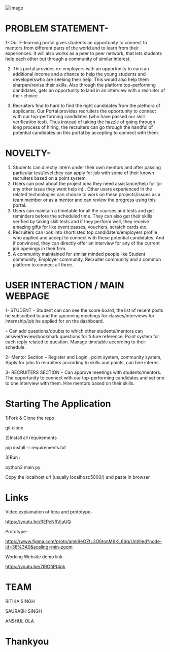 ![image](https://user-images.githubusercontent.com/58622363/178466084-ea2f55a6-f537-4178-a10f-3d66d3d91760.png)


# PROBLEM STATEMENT-
1- Our E-learning portal gives students an opportunity to connect to mentors
from different parts of the world and to learn from their experiences. It will
also works as a peer to peer network, that lets students help each other out
through a community of similar interest.

2. This portal provides ex-employers with an opportunity to earn an
additional income and a chance to help the young students and developerswho are seeking their help. This would also help them sharpen/revise their
skills. Also through the platform top-performing candidates, gets an
opportunity to land in an interview with a recruiter of their choice.

3. Recruiters find to hard to find the right candidates from the plethora of
applicants. Our Portal provides recruiters the opportunity to connect with our
top-performing candidates (who have passed our skill verification test). Thus
instead of taking the hazzle of going through long process of hiring, the
recruiters can go through the handful of potential candidates on this portal by
accepting to connect with them.

# NOVELTY-
1. Students can directly intern under their own mentors and after passing
particular test/level they can apply for job with some of their known recruiters
based on a point system.
2. Users can post about the project idea they need assistance/help for (or any
other issue they want help in) . Other users experienced in the related
technologies can choose to work on these projects/issues as a team member
or as a mentor and can review the progress using this portal.
3. Users can maintain a timetable for all the courses and tests and get reminders
before the scheduled time. They can also get their skills verified by taking skill
tests and if they perform well, they receive amazing gifts for like event passes,
vouchers, scratch cards etc.
4. Recruiters can look into shortlisted top candidate's/employers profile who
applied and accept to connect with these potential candidates. And if
convinced, they can directly offer an interview for any of the current job
openings in their firm.
5. A community maintained for similar minded people like Student community,
Employer community, Recruiter community and a common platform to
connect all three.


# USER INTERACTION / MAIN WEBPAGE
1- STUDENT
◦ Student can can see the score board, the list of recent posts he
subscribed to and the upcoming meetings for classes/interviews for
internship/job he applied for on the dashboard.

◦ Can add questions/doubts to which other students/mentors can
answer/review/bookmark questions for future reference. Point system
for each reply related to question. Manage timetable according to their
schedule.

2- Mentor Section
◦ Register and Login , point system, community system, Apply for jobs to
recruiters according to skills and points, can hire interns.

3- RECRUITERS SECTION
◦ Can approve meetings with students/mentors. The opportunity to
connect with our top-performing candidates and set one to one interview
with them. Hire mentors based on their skills.


# Starting The Application

1)Fork & Clone the repo

  git clone 
  
2)Install all requirements

pip install -r requirements.txt

3)Run :

python3 main.py

Copy the localhost url (usually localhost:5000/) and paste in browser

# Links


Video explaination of Idea and prototype-

https://youtu.be/REPcNRVjuUQ

Prototype-  

https://www.figma.com/proto/amk9eOZtL3O6tonM9KL6dq/Untitled?node-id=38%3A0&scaling=min-zoom

Working Website demo link-

https://youtu.be/7IROfjPt4pk

# TEAM

RITIKA SINGH

SAURABH SINGH

ANSHUL OLA

# Thankyou


